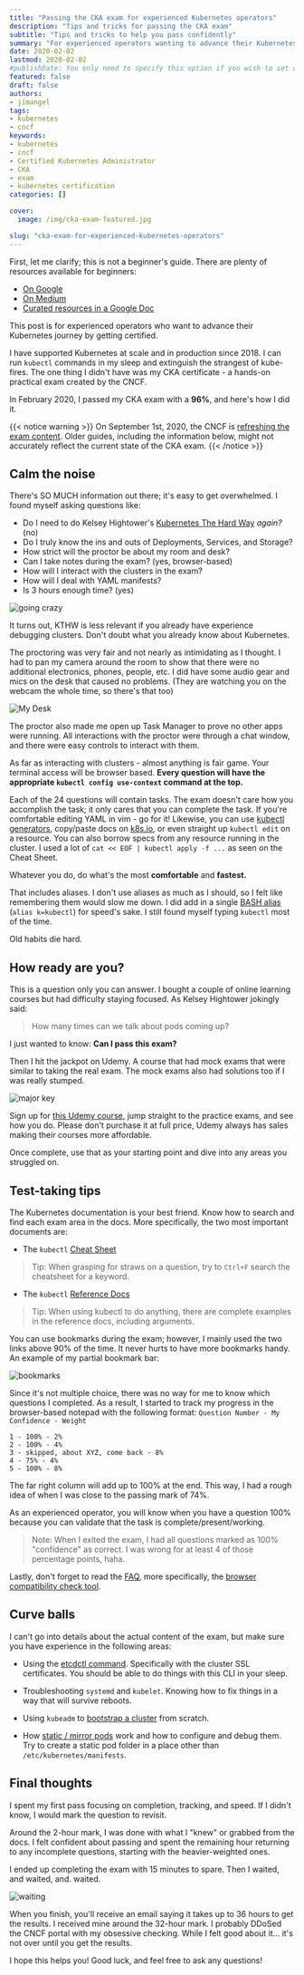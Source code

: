 ```yaml
---
title: "Passing the CKA exam for experienced Kubernetes operators"
description: "Tips and tricks for passing the CKA exam"
subtitle: "Tips and tricks to help you pass confidently"
summary: "For experienced operators wanting to advance their Kubernetes journey by getting certified"
date: 2020-02-02
lastmod: 2020-02-02
#publishDate: You only need to specify this option if you wish to set date in the future but publish the page now.
featured: false
draft: false
authors:
- jimangel
tags:
- kubernetes
- cncf
keywords:
- kubernetes
- cncf
- Certified Kubernetes Administrator
- CKA
- exam
- kubernetes certification
categories: []

cover:
  image: /img/cka-exam-featured.jpg

slug: "cka-exam-for-experienced-kubernetes-operators"
---
```


First, let me clarify; this is not a beginner's guide. There are plenty of resources available for beginners:

* [On Google](https://www.google.com/search?q=cka+exam+tips)
* [On Medium](https://medium.com/search?q=cka%20exam%20tips)
* [Curated resources in a Google Doc](https://docs.google.com/spreadsheets/d/1l_p7dzmBO_fRQ5p3lp0PvaCBi7sOfqCOoCdj9vI6MZU)

This post is for experienced operators who want to advance their Kubernetes journey by getting certified.

I have supported Kubernetes at scale and in production since 2018. I can run `kubectl` commands in my sleep and extinguish the strangest of kube-fires. The one thing I didn't have was my CKA certificate - a hands-on practical exam created by the CNCF.

In February 2020, I passed my CKA exam with a **96%**, and here's how I did it.

{{< notice warning >}}
On September 1st, 2020, the CNCF is [refreshing the exam content](https://training.linuxfoundation.org/cka-program-changes-2020/). Older guides, including the information below, might not accurately reflect the current state of the CKA exam.
{{< /notice >}}

## Calm the noise

There's SO MUCH information out there; it's easy to get overwhelmed. I found myself asking questions like:

* Do I need to do Kelsey Hightower's [Kubernetes The Hard Way](https://github.com/kelseyhightower/kubernetes-the-hard-way) *again?* (no)
* Do I truly know the ins and outs of Deployments, Services, and Storage?
* How strict will the proctor be about my room and desk?
* Can I take notes during the exam? (yes, browser-based)
* How will I interact with the clusters in the exam?
* How will I deal with YAML manifests?
* Is 3 hours enough time? (yes)

![going crazy](/img/cka-exam-dizzy.gif#center)

It turns out, KTHW is less relevant if you already have experience debugging clusters. Don't doubt what you already know about Kubernetes.

The proctoring was very fair and not nearly as intimidating as I thought. I had to pan my camera around the room to show that there were no additional electronics, phones, people, etc. I did have some audio gear and mics on the desk that caused no problems. (They are watching you on the webcam the whole time, so there's that too)

![My Desk](/img/cka-exam-my-desk.jpeg)

The proctor also made me open up Task Manager to prove no other apps were running. All interactions with the proctor were through a chat window, and there were easy controls to interact with them.

As far as interacting with clusters - almost anything is fair game. Your terminal access will be browser based. **Every question will have the appropriate `kubectl config use-context` command at the top.**

Each of the 24 questions will contain tasks. The exam doesn't care how you accomplish the task; it only cares that you can complete the task. If you're comfortable editing YAML in vim - go for it! Likewise, you can use [kubectl generators](https://kubernetes.io/docs/reference/kubectl/conventions/#generators), copy/paste docs on [k8s.io](https://k8s.io), or even straight up `kubectl edit` on a resource. You can also borrow specs from any resource running in the cluster. I used a lot of `cat << EOF | kubectl apply -f ...` as seen on the Cheat Sheet.

Whatever you do, do what's the most **comfortable** and **fastest.**

That includes aliases. I don't use aliases as much as I should, so I felt like remembering them would slow me down. I did add in a single [BASH alias](https://kubernetes.io/docs/reference/kubectl/cheatsheet/#bash) (`alias k=kubectl`) for speed's sake. I still found myself typing `kubectl` most of the time.

Old habits die hard.

## How ready are you?

This is a question only you can answer. I bought a couple of online learning courses but had difficulty staying focused. As Kelsey Hightower jokingly said:

> How many times can we talk about pods coming up?

I just wanted to know: **Can I pass this exam?**

Then I hit the jackpot on Udemy. A course that had mock exams that were similar to taking the real exam. The mock exams also had solutions too if I was really stumped.

![major key](/img/cka-exam-major-key.gif#center)

Sign up for [this Udemy course](https://www.udemy.com/course/certified-kubernetes-administrator-with-practice-tests/), jump straight to the practice exams, and see how you do. Please don't purchase it at full price, Udemy always has sales making their courses more affordable.

Once complete, use that as your starting point and dive into any areas you struggled on.

## Test-taking tips

 The Kubernetes documentation is your best friend. Know how to search and find each exam area in the docs. More specifically, the two most important documents are:

 - The `kubectl` [Cheat Sheet](https://kubernetes.io/docs/reference/kubectl/cheatsheet/)

 > Tip: When grasping for straws on a question, try to `Ctrl+F` search the cheatsheet for a keyword.

 - The `kubectl` [Reference Docs](https://kubernetes.io/docs/reference/generated/kubectl/kubectl-commands) 

 > Tip: When using kubectl to do anything, there are complete examples in the reference docs, including arguments.

You can use bookmarks during the exam; however, I mainly used the two links above 90% of the time. It never hurts to have more bookmarks handy. An example of my partial bookmark bar:

![bookmarks](/img/cka-exam-bookmarks.png#center)

Since it's not multiple choice, there was no way for me to know which questions I completed. As a result, I started to track my progress in the browser-based notepad with the following format: `Question Number - My Confidence - Weight`

```shell
1 - 100% - 2%
2 - 100% - 4%
3 - skipped, about XYZ, come back - 8%
4 - 75% - 4%
5 - 100% - 8%
```

The far right column will add up to 100% at the end. This way, I had a rough idea of when I was close to the passing mark of 74%.

As an experienced operator, you will know when you have a question 100% because you can validate that the task is complete/present/working.

> Note: When I exited the exam, I had all questions marked as 100% "confidence" as correct. I was wrong for at least 4 of those percentage points, haha.

Lastly, don't forget to read the [FAQ](https://www.cncf.io/certification/cka/faq/), more specifically, the [browser compatibility check tool](https://www.examslocal.com/ScheduleExam/Home/CompatibilityCheck).

<!--adsense-->

## Curve balls

I can't go into details about the actual content of the exam, but make sure you have experience in the following areas:

- Using the [etcdctl command](https://kubernetes.io/docs/tasks/administer-cluster/configure-upgrade-etcd/). Specifically with the cluster SSL certificates. You should be able to do things with this CLI in your sleep.

- Troubleshooting `systemd` and `kubelet`. Knowing how to fix things in a way that will survive reboots. 

- Using `kubeadm` to [bootstrap a cluster](https://kubernetes.io/docs/setup/production-environment/tools/kubeadm/create-cluster-kubeadm/) from scratch.

- How [static / mirror pods](https://kubernetes.io/docs/tasks/configure-pod-container/static-pod/) work and how to configure and debug them. Try to create a static pod folder in a place other than `/etc/kubernetes/manifests`.

## Final thoughts

I spent my first pass focusing on completion, tracking, and speed. If I didn't know, I would mark the question to revisit.

Around the 2-hour mark, I was done with what I "knew" or grabbed from the docs. I felt confident about passing and spent the remaining hour returning to any incomplete questions, starting with the heavier-weighted ones.

I ended up completing the exam with 15 minutes to spare. Then I waited, and waited, and. waited.

![waiting](/img/cka-exam-wait.gif#center)

When you finish, you'll receive an email saying it takes up to 36 hours to get the results. I received mine around the 32-hour mark. I probably DDoSed the CNCF portal with my obsessive checking. While I felt good about it... it's not over until you get the results.

I hope this helps you! Good luck, and feel free to ask any questions!